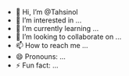 - 👋 Hi, I’m @Tahsinol
- 👀 I’m interested in ...
- 🌱 I’m currently learning ...
- 💞️ I’m looking to collaborate on ...
- 📫 How to reach me ...
- 😄 Pronouns: ...
- ⚡ Fun fact: ...

<!---
Tahsinol/Tahsinol is a ✨ special ✨ repository because its `README.md` (this file) appears on your GitHub profile.
You can click the Preview link to take a look at your changes.
--->
